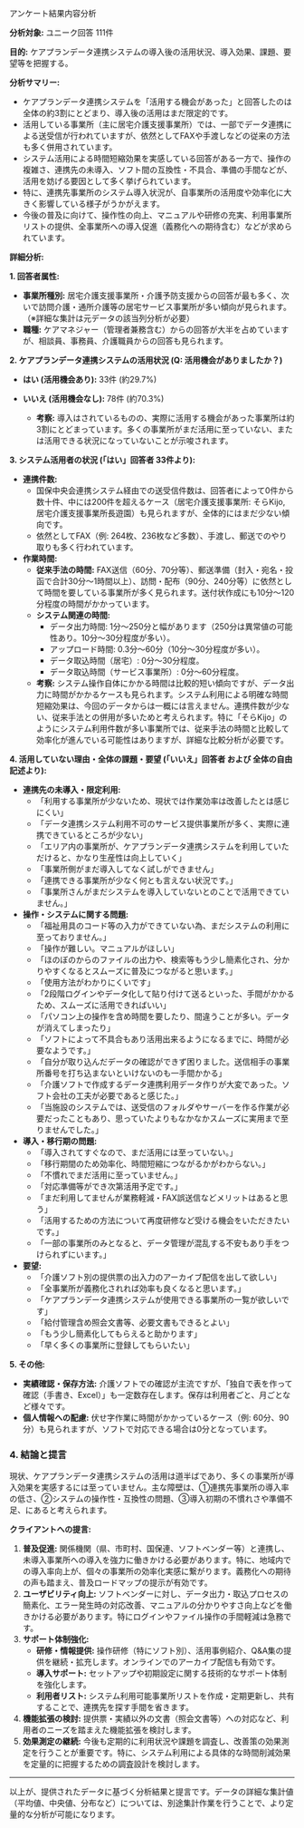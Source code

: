 アンケート結果内容分析

**分析対象:** ユニーク回答 111件

**目的:** ケアプランデータ連携システムの導入後の活用状況、導入効果、課題、要望等を把握する。

**分析サマリー:**

*   ケアプランデータ連携システムを「活用する機会があった」と回答したのは全体の約3割にとどまり、導入後の活用はまだ限定的です。
*   活用している事業所（主に居宅介護支援事業所）では、一部でデータ連携による送受信が行われていますが、依然としてFAXや手渡しなどの従来の方法も多く併用されています。
*   システム活用による時間短縮効果を実感している回答がある一方で、操作の複雑さ、連携先の未導入、ソフト間の互換性・不具合、準備の手間などが、活用を妨げる要因として多く挙げられています。
*   特に、連携先事業所のシステム導入状況が、自事業所の活用度や効率化に大きく影響している様子がうかがえます。
*   今後の普及に向けて、操作性の向上、マニュアルや研修の充実、利用事業所リストの提供、全事業所への導入促進（義務化への期待含む）などが求められています。

**詳細分析:**

**1. 回答者属性:**

*   **事業所種別:** 居宅介護支援事業所・介護予防支援からの回答が最も多く、次いで訪問介護・通所介護等の居宅サービス事業所が多い傾向が見られます。（※詳細な集計は元データの該当列分析が必要）
*   **職種:** ケアマネジャー（管理者兼務含む）からの回答が大半を占めていますが、相談員、事務員、介護職員からの回答も見られます。

**2. ケアプランデータ連携システムの活用状況 (Q: 活用機会がありましたか？)**

*   **はい (活用機会あり):** 33件 (約29.7%)
*   **いいえ (活用機会なし):** 78件 (約70.3%)

    *   **考察:** 導入はされているものの、実際に活用する機会があった事業所は約3割にとどまっています。多くの事業所がまだ活用に至っていない、または活用できる状況になっていないことが示唆されます。

**3. システム活用者の状況 (「はい」回答者 33件より):**

*   **連携件数:**
    *   国保中央会連携システム経由での送受信件数は、回答者によって0件から数十件、中には200件を超えるケース（居宅介護支援事業所: そらKijo, 居宅介護支援事業所長遊園）も見られますが、全体的にはまだ少ない傾向です。
    *   依然としてFAX（例: 264枚、236枚など多数）、手渡し、郵送でのやり取りも多く行われています。
*   **作業時間:**
    *   **従来手法の時間:** FAX送信（60分、70分等）、郵送準備（封入・宛名・投函で合計30分～1時間以上）、訪問・配布（90分、240分等）に依然として時間を要している事業所が多く見られます。送付状作成にも10分～120分程度の時間がかかっています。
    *   **システム関連の時間:**
        *   データ出力時間: 1分～250分と幅があります（250分は異常値の可能性あり。10分～30分程度が多い）。
        *   アップロード時間: 0.3分～60分（10分～30分程度が多い）。
        *   データ取込時間（居宅）: 0分～30分程度。
        *   データ取込時間（サービス事業所）: 0分～60分程度。
    *   **考察:** システム操作自体にかかる時間は比較的短い傾向ですが、データ出力に時間がかかるケースも見られます。システム利用による明確な時間短縮効果は、今回のデータからは一概には言えません。連携件数が少ない、従来手法との併用が多いためと考えられます。特に「そらKijo」のようにシステム利用件数が多い事業所では、従来手法の時間と比較して効率化が進んでいる可能性はありますが、詳細な比較分析が必要です。

**4. 活用していない理由・全体の課題・要望 (「いいえ」回答者 および 全体の自由記述より):**

*   **連携先の未導入・限定利用:**
    *   「利用する事業所が少ないため、現状では作業効率は改善したとは感じにくい」
    *   「データ連携システム利用不可のサービス提供事業所が多く、実際に連携できているところが少ない」
    *   「エリア内の事業所が、ケアプランデータ連携システムを利用していただけると、かなり生産性は向上していく」
    *   「事業所側がまだ導入してなく試しができません」
    *   「連携できる事業所が少なく何とも言えない状況です。」
    *   「事業所さんがまだシステムを導入していないとのことで活用できていません。」
*   **操作・システムに関する問題:**
    *   「福祉用具のコード等の入力ができていない為、まだシステムの利用に至っておりません。」
    *   「操作が難しい。マニュアルがほしい」
    *   「ほのぼのからのファイルの出力や、検索等もう少し簡素化され、分かりやすくなるとスムーズに普及につながると思います。」
    *   「使用方法がわかりにくいです」
    *   「2段階ログインやデータ化して貼り付けて送るといった、手間がかかるため、スムーズに活用できればいい」
    *   「パソコン上の操作を含め時間を要したり、間違うことが多い。データが消えてしまったり」
    *   「ソフトによって不具合もあり活用出来るようになるまでに、時間が必要なようです。」
    *   「自分が取り込んだデータの確認ができず困りました。送信相手の事業所番号を打ち込まないといけないのも一手間かかる」
    *   「介護ソフトで作成するデータ連携利用データ作りが大変であった。ソフト会社の工夫が必要であると感じた。」
    *   「当施設のシステムでは、送受信のフォルダやサーバーを作る作業が必要だったこともあり、思っていたよりもなかなかスムーズに実用まで至りませんでした。」
*   **導入・移行期の問題:**
    *   「導入されてすぐなので、まだ活用には至っていない。」
    *   「移行期間のため効率化、時間短縮につながるかがわからない。」
    *   「不慣れでまだ活用に至っていません。」
    *   「対応準備等ができ次第活用予定です。」
    *   「まだ利用してませんが業務軽減・FAX誤送信などメリットはあると思う」
    *   「活用するための方法について再度研修など受ける機会をいただきたいです。」
    *   「一部の事業所のみとなると、データ管理が混乱する不安もあり手をつけられずにいます。」
*   **要望:**
    *   「介護ソフト別の提供票の出入力のアーカイブ配信を出して欲しい」
    *   「全事業所が義務化されれば効率も良くなると思います。」
    *   「ケアプランデータ連携システムが使用できる事業所の一覧が欲しいです」
    *   「給付管理含め照会文書等、必要文書もできるとよい」
    *   「もう少し簡素化してもらえると助かります」
    *   「早く多くの事業所に登録してもらいたい」

**5. その他:**

*   **実績確認・保存方法:** 介護ソフトでの確認が主流ですが、「独自で表を作って確認（手書き、Excel）」も一定数存在します。保存は利用者ごと、月ごとなど様々です。
*   **個人情報への配慮:** 伏せ字作業に時間がかかっているケース（例: 60分、90分）も見られますが、ソフトで対応できる場合は0分となっています。

### 4. 結論と提言

現状、ケアプランデータ連携システムの活用は道半ばであり、多くの事業所が導入効果を実感するには至っていません。主な障壁は、①連携先事業所の導入率の低さ、②システムの操作性・互換性の問題、③導入初期の不慣れさや準備不足、にあると考えられます。

**クライアントへの提言:**

1.  **普及促進:** 関係機関（県、市町村、国保連、ソフトベンダー等）と連携し、未導入事業所への導入を強力に働きかける必要があります。特に、地域内での導入率向上が、個々の事業所の効率化実感に繋がります。義務化への期待の声も踏まえ、普及ロードマップの提示が有効です。
2.  **ユーザビリティ向上:** ソフトベンダーに対し、データ出力・取込プロセスの簡素化、エラー発生時の対応改善、マニュアルの分かりやすさ向上などを働きかける必要があります。特にログインやファイル操作の手間軽減は急務です。
3.  **サポート体制強化:**
    *   **研修・情報提供:** 操作研修（特にソフト別）、活用事例紹介、Q&A集の提供を継続・拡充します。オンラインでのアーカイブ配信も有効です。
    *   **導入サポート:** セットアップや初期設定に関する技術的なサポート体制を強化します。
    *   **利用者リスト:** システム利用可能事業所リストを作成・定期更新し、共有することで、連携先を探す手間を省きます。
4.  **機能拡張の検討:** 提供票・実績以外の文書（照会文書等）への対応など、利用者のニーズを踏まえた機能拡張を検討します。
5.  **効果測定の継続:** 今後も定期的に利用状況や課題を調査し、改善策の効果測定を行うことが重要です。特に、システム利用による具体的な時間削減効果を定量的に把握するための調査設計を検討します。

---
以上が、提供されたデータに基づく分析結果と提言です。データの詳細な集計値（平均値、中央値、分布など）については、別途集計作業を行うことで、より定量的な分析が可能になります。